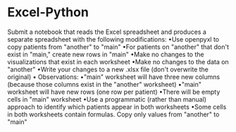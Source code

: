 # Excel-Python
Submit a notebook that reads the Excel spreadsheet and produces a separate spreadsheet with the following modifications: 
•Use openpyxl to copy patients from "another" to "main" 
•For patients on "another" that don't exist in "main," create new rows in "main" 
•Make no changes to the visualizations that exist in each worksheet •Make no changes to the data on "another" 
•Write your changes to a new .xlsx file (don't overwrite the original) •  Observations: 
•"main" worksheet will have three new columns (because those columns exist in the "another" worksheet) 
•"main" worksheet will have new rows (one row per patient) •There will be empty cells in "main" worksheet 
•Use a programmatic (rather than manual) approach to identify which patients appear in both worksheets 
•Some cells in both worksheets contain formulas. Copy only values from "another" to "main" 
